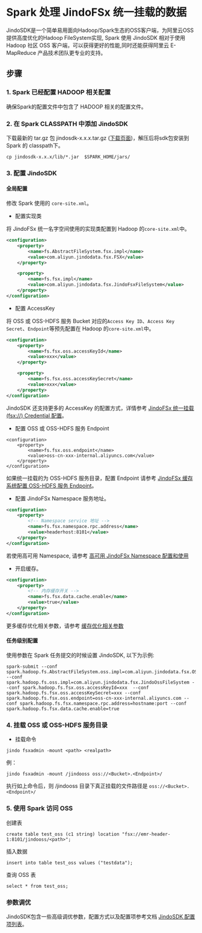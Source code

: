 # Spark 处理 JindoFSx 统一挂载的数据

JindoSDK是一个简单易用面向Hadoop/Spark生态的OSS客户端，为阿里云OSS提供高度优化的Hadoop FileSystem实现, Spark 使用 JindoSDK 相对于使用 Hadoop 社区 OSS 客户端，可以获得更好的性能,同时还能获得阿里云 E-MapReduce 产品技术团队更专业的支持。

## 步骤

### 1. Spark 已经配置 HADOOP 相关配置
确保Spark的配置文件中包含了 HADOOP 相关的配置文件。

### 2. 在 Spark CLASSPATH 中添加 JindoSDK
下载最新的 tar.gz 包 jindosdk-x.x.x.tar.gz ([下载页面](/docs/user/4.x/jindodata_download.md))，解压后将sdk包安装到 Spark 的 classpath下。

```
cp jindosdk-x.x.x/lib/*.jar  $SPARK_HOME/jars/
```

### 3. 配置 JindoSDK 
#### 全局配置
修改 Spark 使用的 `core-site.xml`。

* 配置实现类

将 JindoFSx 统一名字空间使用的实现类配置到 Hadoop 的`core-site.xml`中。

```xml
<configuration>
    <property>
        <name>fs.AbstractFileSystem.fsx.impl</name>
        <value>com.aliyun.jindodata.fsx.FSX</value>
    </property>

    <property>
        <name>fs.fsx.impl</name>
        <value>com.aliyun.jindodata.fsx.JindoFsxFileSystem</value>
    </property>
</configuration>
```

* 配置 AccessKey

将 OSS 或 OSS-HDFS 服务 Bucket 对应的`Access Key ID`、`Access Key Secret`、`Endpoint`等预先配置在 Hadoop 的`core-site.xml`中。

```xml
<configuration>
    <property>
        <name>fs.fsx.oss.accessKeyId</name>
        <value>xxx</value>
    </property>

    <property>
        <name>fs.fsx.oss.accessKeySecret</name>
        <value>xxx</value>
    </property>
</configuration>
```
JindoSDK 还支持更多的 AccessKey 的配置方式，详情参考 [JindoFSx 统一挂载(fsx://) Credential 配置](../security/jindosdk_credential.md)。

* 配置 OSS 或 OSS-HDFS 服务 Endpoint

```
<configuration>
    <property>
        <name>fs.fsx.oss.endpoint</name>
        <value>oss-cn-xxx-internal.aliyuncs.com</value>
    </property>
</configuration>
```
如果统一挂载的为 OSS-HDFS 服务目录，配置 Endpoint 请参考 [JindoFSx 缓存系统配置 OSS-HDFS 服务 Endpoint](../configuration/dls_endpoint_configuration.md)。

* 配置 JindoFSx Namespace 服务地址。

```xml
<configuration>
    <property>
        <!-- Namespace service 地址 -->
        <name>fs.fsx.namespace.rpc.address</name>
        <value>headerhost:8101</value>
    </property>
</configuration>
```
若使用高可用 Namespace, 请参考 [高可用 JindoFSx Namespace 配置和使用](/docs/user/4.x/4.1.0/jindofsx/deploy/deploy_raft_ns.md)

* 开启缓存。

```xml
<configuration>
    <property>
        <!-- 内存缓存开关 -->
        <name>fs.fsx.data.cache.enable</name>
        <value>true</value>
    </property>
</configuration>
```
更多缓存优化相关参数，请参考 [缓存优化相关参数](../configuration/jindosdk_configuration_list.md)

#### 任务级别配置
使用参数在 Spark 任务提交的时候设置 JindoSDK, 以下为示例:
```  
spark-submit --conf spark.hadoop.fs.AbstractFileSystem.oss.impl=com.aliyun.jindodata.fsx.OSS --conf spark.hadoop.fs.oss.impl=com.aliyun.jindodata.fsx.JindoOssFileSystem --conf spark.hadoop.fs.fsx.oss.accessKeyId=xxx  --conf spark.hadoop.fs.fsx.oss.accessKeySecret=xxx --conf spark.hadoop.fs.fsx.oss.endpoint=oss-cn-xxx-internal.aliyuncs.com --conf spark.hadoop.fs.fsx.namespace.rpc.address=hostname:port --conf spark.hadoop.fs.fsx.data.cache.enable=true 
```

### 4. 挂载 OSS 或 OSS-HDFS 服务目录

* 挂载命令

```
jindo fsxadmin -mount <path> <realpath>
```

例：

```
jindo fsxadmin -mount /jindooss oss://<Bucket>.<Endpoint>/
```

执行如上命令后，则 /jindooss 目录下真正挂载的文件路径是 `oss://<Bucket>.<Endpoint>/`

### 5. 使用 Spark 访问 OSS
创建表
```  
create table test_oss (c1 string) location "fsx://emr-header-1:8101/jindooss/<path>";
```
插入数据
```  
insert into table test_oss values ("testdata");
```

查询 OSS 表
```  
select * from test_oss;
```

### 参数调优
JindoSDK包含一些高级调优参数，配置方式以及配置项参考文档 [JindoSDK 配置项列表](../configuration/jindosdk_configuration_list.md)。
